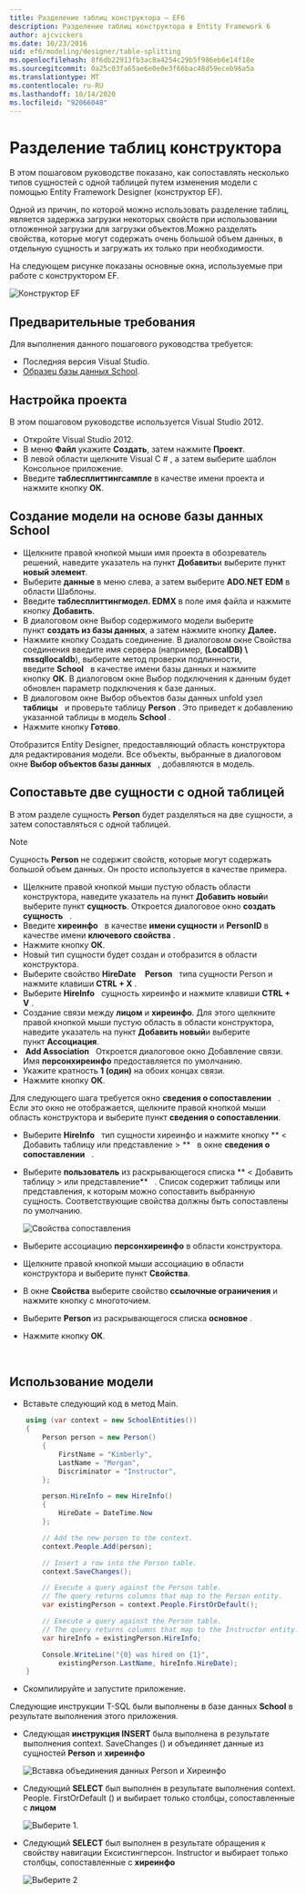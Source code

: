 ```yaml
---
title: Разделение таблиц конструктора — EF6
description: Разделение таблиц конструктора в Entity Framework 6
author: ajcvickers
ms.date: 10/23/2016
uid: ef6/modeling/designer/table-splitting
ms.openlocfilehash: 8f6db22913fb3ac8a4254c29b5f986eb6e14f18e
ms.sourcegitcommit: 0a25c03fa65ae6e0e0e3f66bac48d59eceb96a5a
ms.translationtype: MT
ms.contentlocale: ru-RU
ms.lasthandoff: 10/14/2020
ms.locfileid: "92066048"
---
```

# <a name="designer-table-splitting"></a>Разделение таблиц конструктора
В этом пошаговом руководстве показано, как сопоставлять несколько типов сущностей с одной таблицей путем изменения модели с помощью Entity Framework Designer (конструктор EF).

Одной из причин, по которой можно использовать разделение таблиц, является задержка загрузки некоторых свойств при использовании отложенной загрузки для загрузки объектов.Можно разделять свойства, которые могут содержать очень большой объем данных, в отдельную сущность и загружать их только при необходимости.

На следующем рисунке показаны основные окна, используемые при работе с конструктором EF.

![Конструктор EF](~/ef6/media/efdesigner.png)

## <a name="prerequisites"></a>Предварительные требования

Для выполнения данного пошагового руководства требуется:

- Последняя версия Visual Studio.
- [Образец базы данных School](xref:ef6/resources/school-database).

## <a name="set-up-the-project"></a>Настройка проекта

В этом пошаговом руководстве используется Visual Studio 2012.

-   Откройте Visual Studio 2012.
-   В меню **Файл** укажите **Создать**, затем нажмите **Проект**.
-   В левой области щелкните Visual C \# , а затем выберите шаблон Консольное приложение.
-   Введите **таблесплиттингсампле** в качестве имени проекта и нажмите кнопку **ОК**.

## <a name="create-a-model-based-on-the-school-database"></a>Создание модели на основе базы данных School

-   Щелкните правой кнопкой мыши имя проекта в обозреватель решений, наведите указатель на пункт **Добавить**и выберите пункт **новый элемент**.
-   Выберите **данные** в меню слева, а затем выберите **ADO.NET EDM** в области Шаблоны.
-   Введите **таблесплиттингмодел. EDMX** в поле имя файла и нажмите кнопку **Добавить**.
-   В диалоговом окне Выбор содержимого модели выберите пункт **создать из базы данных**, а затем нажмите кнопку **Далее.**
-   Нажмите кнопку Создать соединение. В диалоговом окне Свойства соединения введите имя сервера (например, **(LocalDB) \\ mssqllocaldb**), выберите метод проверки подлинности, введите **School**   в качестве имени базы данных и нажмите кнопку **ОК**.
    В диалоговом окне Выбор подключения к данным будет обновлен параметр подключения к базе данных.
-   В диалоговом окне Выбор объектов базы данных unfold узел **таблицы**   и проверьте таблицу **Person** . Это приведет к добавлению указанной таблицы в модель **School** .
-   Нажмите кнопку **Готово**.

Отобразится Entity Designer, предоставляющий область конструктора для редактирования модели. Все объекты, выбранные в диалоговом окне **Выбор объектов базы данных**   , добавляются в модель.

## <a name="map-two-entities-to-a-single-table"></a>Сопоставьте две сущности с одной таблицей

В этом разделе сущность **Person** будет разделяться на две сущности, а затем сопоставляться с одной таблицей.

> [!NOTE]
> Сущность **Person** не содержит свойств, которые могут содержать большой объем данных. Он просто используется в качестве примера.

-   Щелкните правой кнопкой мыши пустую область области конструктора, наведите указатель на пункт **Добавить новый**и выберите пункт **сущность**.
    Откроется диалоговое окно **создать сущность**   .
-   Введите **хиреинфо**   в качестве **имени сущности** и **PersonID** в качестве имени **ключевого свойства** .
-   Нажмите кнопку **ОК**.
-   Новый тип сущности будет создан и отобразится в области конструктора.
-   Выберите свойство **HireDate**    **Person**   типа сущности Person и нажмите клавиши **CTRL + X** .
-   Выберите **HireInfo**   сущность хиреинфо и нажмите клавиши **CTRL + V** .
-   Создание связи между **лицом** и **хиреинфо**. Для этого щелкните правой кнопкой мыши пустую область в области конструктора, наведите указатель на пункт **Добавить новый**и выберите пункт **Ассоциация**.
-    **Add Association**   Откроется диалоговое окно Добавление связи. Имя **персонхиреинфо** предоставляется по умолчанию.
-   Укажите кратность **1 (один)** на обоих концах связи.
-   Нажмите кнопку **ОК**.

Для следующего шага требуется окно **сведения о сопоставлении**   . Если это окно не отображается, щелкните правой кнопкой мыши область конструктора и выберите пункт **сведения о сопоставлении**.

-   Выберите **HireInfo**   тип сущности хиреинфо и нажмите кнопку ** &lt; Добавить таблицу или представление &gt; **   в окне **сведения о сопоставлении**   .
-   Выберите **пользователь** из раскрывающегося списка ** &lt; Добавить таблицу &gt; или представление**   . Список содержит таблицы или представления, к которым можно сопоставить выбранную сущность.
    Соответствующие свойства должны быть сопоставлены по умолчанию.

    ![Свойства сопоставления](~/ef6/media/mapping.png)

-   Выберите ассоциацию **персонхиреинфо** в области конструктора.
-   Щелкните правой кнопкой мыши ассоциацию в области конструктора и выберите пункт **Свойства**.
-   В окне **Свойства** выберите свойство **ссылочные ограничения** и нажмите кнопку с многоточием.
-   Выберите **Person** из раскрывающегося списка **основное** .
-   Нажмите кнопку **ОК**.

 

## <a name="use-the-model"></a>Использование модели

-   Вставьте следующий код в метод Main.

``` csharp
    using (var context = new SchoolEntities())
    {
        Person person = new Person()
        {
            FirstName = "Kimberly",
            LastName = "Morgan",
            Discriminator = "Instructor",
        };

        person.HireInfo = new HireInfo()
        {
            HireDate = DateTime.Now
        };

        // Add the new person to the context.
        context.People.Add(person);

        // Insert a row into the Person table.  
        context.SaveChanges();

        // Execute a query against the Person table.
        // The query returns columns that map to the Person entity.
        var existingPerson = context.People.FirstOrDefault();

        // Execute a query against the Person table.
        // The query returns columns that map to the Instructor entity.
        var hireInfo = existingPerson.HireInfo;

        Console.WriteLine("{0} was hired on {1}",
            existingPerson.LastName, hireInfo.HireDate);
    }
```
-   Скомпилируйте и запустите приложение.

Следующие инструкции T-SQL были выполнены в базе данных **School** в результате выполнения этого приложения. 

-   Следующая **инструкция INSERT** была выполнена в результате выполнения context. SaveChanges () и объединяет данные из сущностей **Person** и **хиреинфо**

    ![Вставка объединения данных Person и Хиреинфо](~/ef6/media/insert.png)

-   Следующий **SELECT** был выполнен в результате выполнения context. People. FirstOrDefault () и выбирает только столбцы, сопоставленные с **лицом**

    ![Выберите 1.](~/ef6/media/select1.png)

-   Следующий **SELECT** был выполнен в результате обращения к свойству навигации Ексистингперсон. Instructor и выбирает только столбцы, сопоставленные с **хиреинфо**

    ![Выберите 2](~/ef6/media/select2.png)
